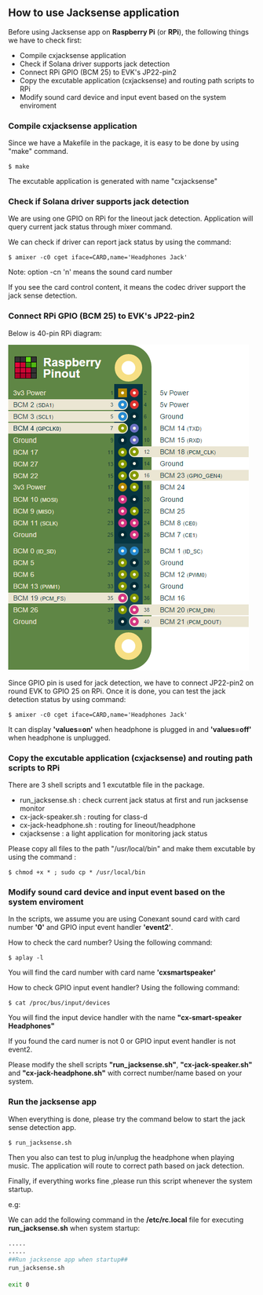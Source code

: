 

## How to use Jacksense application

Before using Jacksense app on **Raspberry Pi** (or **RPi**), the following things we have to check first:

- Compile cxjacksense application
- Check if Solana driver supports jack detection
- Connect RPi GPIO (BCM 25) to EVK's JP22-pin2
- Copy the excutable application (cxjacksense) and routing path scripts to RPi
- Modify sound card device and input event based on the system enviroment

### Compile cxjacksense application
Since we have a Makefile in the package, it is easy to be done by using "make" command.

```
$ make
```

The excutable application is generated with name "cxjacksense"

### Check if Solana driver supports jack detection
We are using one GPIO on RPi for the lineout jack detection. Application will query current jack status through mixer command.

We can check if driver can report jack status by using the command:

```
$ amixer -c0 cget iface=CARD,name='Headphones Jack'
```

Note: option -cn 'n' means the sound card number

If you see the card control content, it means the codec driver support the jack sense detection.

### Connect RPi GPIO (BCM 25) to EVK's JP22-pin2
Below is 40-pin RPi diagram:

![image](raspberry_pi_gpio.png)


Since GPIO pin is used for jack detection, we have to connect JP22-pin2 on round EVK to GPIO 25 on RPi.
Once it is done, you can test the jack detection status by using command:

```
$ amixer -c0 cget iface=CARD,name='Headphones Jack'
```

It can display **'values=on'** when headphone is plugged in and **'values=off'** when headphone is unplugged.

### Copy the excutable application (cxjacksense) and routing path scripts to RPi

There are 3 shell scripts and 1 excutatble file in the package.

- run_jacksense.sh : check current jack status at first and run jacksense monitor
- cx-jack-speaker.sh : routing for class-d
- cx-jack-headphone.sh : routing for lineout/headphone
- cxjacksense : a light application for monitoring jack status

Please copy all files to the path "/usr/local/bin"
and make them excutable by using the command :

```
$ chmod +x * ; sudo cp * /usr/local/bin
```

### Modify sound card device and input event based on the system enviroment

In the scripts, we assume you are using Conexant sound card with card number **'0'** and GPIO input event handler **'event2'**.

How to check the card number?
Using the following command:

```
$ aplay -l
```

You will find the card number with card name **'cxsmartspeaker'**

How to check GPIO input event handler?
Using the following command:

```
$ cat /proc/bus/input/devices
```

You will find the input device handler with the name **"cx-smart-speaker Headphones"**

If you found the card numer is not 0 or GPIO input event handler is not event2.

Please modify the shell scripts **"run_jacksense.sh"**, **"cx-jack-speaker.sh"** and **"cx-jack-headphone.sh"** with correct number/name based on your system.

### Run the jacksense app


When everything is done, please try the command below to start the jack sense detection app.

```
$ run_jacksense.sh
```

Then you also can test to plug in/unplug the headphone when playing music. The application will route to correct path based on jack detection.


Finally, if everything works fine ,please run this script whenever the system startup.

e.g:

We can add the following command in the **/etc/rc.local** file for executing **run_jacksense.sh** when system startup:

```bash
.....
.....
##Run jacksense app when startup##
run_jacksense.sh

exit 0
```

